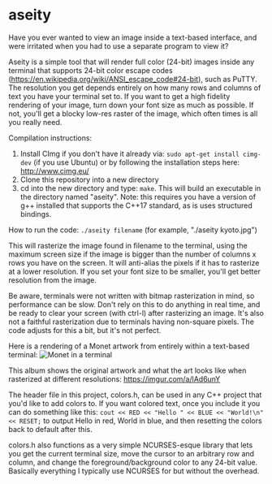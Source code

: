 # aseity
Have you ever wanted to view an image inside a text-based interface, and were irritated when you had to use a separate program to view it?

Aseity is a simple tool that will render full color (24-bit) images inside any terminal that supports 24-bit color escape codes (https://en.wikipedia.org/wiki/ANSI_escape_code#24-bit), such as PuTTY. The resolution you get depends entirely on how many rows and columns of text you have your terminal set to. If you want to get a high fidelity rendering of your image, turn down your font size as much as possible. If not, you'll get a blocky low-res raster of the image, which often times is all you really need.

Compilation instructions:
1) Install CImg if you don't have it already via: ``sudo apt-get install cimg-dev`` (if you use Ubuntu) or by following the installation steps here: http://www.cimg.eu/
2) Clone this repository into a new directory
3) cd into the new directory and type: ``make``. This will build an executable in the directory named "aseity". Note: this requires you have a version of g++ installed that supports the C++17 standard, as is uses structured bindings.

How to run the code:
``./aseity filename`` (for example, "./aseity kyoto.jpg")

This will rasterize the image found in filename to the terminal, using the maximum screen size if the image is bigger than the number of columns x rows you have on the screen. It will anti-alias the pixels if it has to rasterize at a lower resolution. If you set your font size to be smaller, you'll get better resolution from the image.

Be aware, terminals were not written with bitmap rasterization in mind, so performance can be slow. Don't rely on this to do anything in real time, and be ready to clear your screen (with ctrl-l) after rasterizing an image. It's also not a faithful rasterization due to terminals having non-square pixels. The code adjusts for this a bit, but it's not perfect.

Here is a rendering of a Monet artwork from entirely within a text-based terminal: 
![Monet in a terminal](https://i.imgur.com/B3pATa0.png?raw=true)

This album shows the original artwork and what the art looks like when rasterized at different resolutions: https://imgur.com/a/lAd6unY

The header file in this project, colors.h, can be used in any C++ project that you'd like to add colors to. If you want colored text, once you include it you can do something like this: ``cout << RED << "Hello " << BLUE << "World!\n" << RESET;`` to output Hello in red, World in blue, and then resetting the colors back to default after this.

colors.h also functions as a very simple NCURSES-esque library that lets you get the current terminal size, move the cursor to an arbitrary row and column, and change the foreground/background color to any 24-bit value. Basically everything I typically use NCURSES for but without the overhead.
